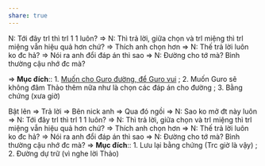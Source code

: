 ```yaml
---
share: true
---
```

N: Tới đây trl thì trl 1 1 luôn? => N: Thì trả lời, giữa chọn và trl miệng thì trl miệng vẫn hiệu quả hơn chứ? => Thích anh chọn hơn => N: Thế trả lời luôn ko đc hả? => Nói ra anh đổi đáp án thì sao => N: Đường cho tớ mà? Bình thường cậu nhớ đc mà? 

=> **Mục đích**:: 1. [Muốn cho Guro đường, để Guro vui](./Mu%E1%BB%91n%20cho%20Guro%20%C4%91%C6%B0%E1%BB%9Dng,%20%C4%91%E1%BB%83%20Guro%20vui.md) ; 2. Muốn Guro sẽ không đâm Thảo thêm nữa như là chọn các đáp án cho đường ; 3. Bằng chứng (xưa giờ) 

Bật lên => Trả lời => Bên nick anh => Qua đó ngồi  => N: Sao ko mở đt này luôn => N: Tới đây trl thì trl 1 1 luôn? => N: Thì trả lời, giữa chọn và trl miệng thì trl miệng vẫn hiệu quả hơn chứ? => Thích anh chọn hơn => N: Thế trả lời luôn ko đc hả? => Nói ra anh đổi đáp án thì sao => N: Đường cho tớ mà? Bình thường cậu nhớ đc mà? 
=> **Mục đích**:: 1. Lưu lại bằng chứng (Trc giờ là vậy) ; 2. Đường dự trữ (vì nghe lời Thảo)
